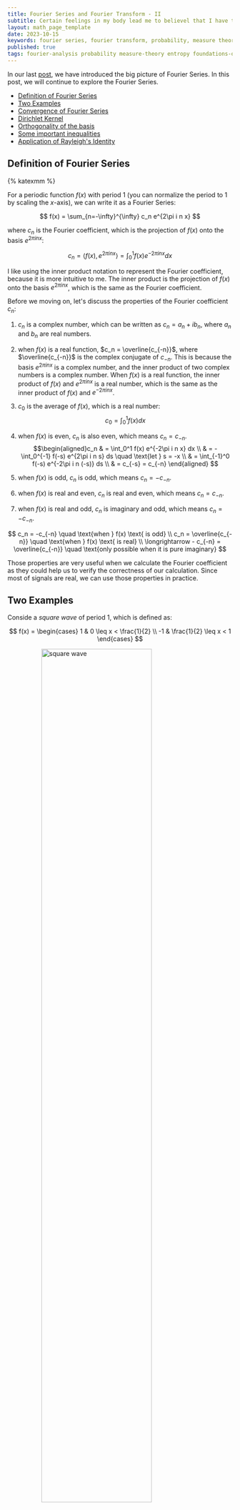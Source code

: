 ```yaml
---
title: Fourier Series and Fourier Transform - II
subtitle: Certain feelings in my body lead me to believel that I have to stduy Fourier Series and Fourier Transform for a better understanding of probability theory, measure theory,entroy and information theory.
layout: math_page_template
date: 2023-10-15
keywords: fourier series, fourier transform, probability, measure theory, entropy, foundations of probability
published: true
tags: fourier-analysis probability measure-theory entropy foundations-of-probability
---
```


In our last [post](https://oceanumeric.github.io/math/2023/10/fourier-series-transform-1), we have introduced the big picture of Fourier Series. In this post, we will continue to explore the Fourier Series.

- [Definition of Fourier Series](#definition-of-fourier-series)
- [Two Examples](#two-examples)
- [Convergence of Fourier Series](#convergence-of-fourier-series)
- [Dirichlet Kernel](#dirichlet-kernel)
- [Orthogonality of the basis](#orthogonality-of-the-basis)
- [Some important inequalities](#some-important-inequalities)
- [Application of Rayleigh's Identity](#application-of-rayleighs-identity)


## Definition of Fourier Series

{% katexmm %}

For a periodic function $f(x)$ with period $1$ (you can normalize the period to $1$ by scaling the $x$-axis), we can write it as a Fourier Series:

$$
f(x) = \sum_{n=-\infty}^{\infty} c_n e^{2\pi i n x}
$$

where $c_n$ is the Fourier coefficient, which is the projection of $f(x)$ onto the basis $e^{2\pi i n x}$:

$$
c_n =\langle f(x), e^{2\pi i n x} \rangle =  \int_0^1 f(x) e^{-2\pi i n x} dx 
$$

I like using the inner product notation to represent the Fourier coefficient, because it is more intuitive to me. The inner product is the projection of $f(x)$ onto the basis $e^{2\pi i n x}$, which is the same as the Fourier coefficient.


Before we moving on, let's discuss the properties of the Fourier coefficient $c_n$:

1. $c_n$ is a complex number, which can be written as $c_n = a_n + i b_n$, where $a_n$ and $b_n$ are real numbers.
2. when $f(x)$ is a real function, $c_n = \overline{c_{-n}}$, where $\overline{c_{-n}}$ is the complex conjugate of $c_{-n}$. This is because the basis $e^{2\pi i n x}$ is a complex number, and the inner product of two complex numbers is a complex number. When $f(x)$ is a real function, the inner product of $f(x)$ and $e^{2\pi i n x}$ is a real number, which is the same as the inner product of $f(x)$ and $e^{-2\pi i n x}$.
3. $c_0$ is the average of $f(x)$, which is a real number:$$ c_0 = \int_0^1 f(x) dx$$

4. when $f(x)$ is even, $c_n$ is also even, which means $c_n = c_{-n}$. $$\begin{aligned}c_n & = \int_0^1 f(x) e^{-2\pi i n x} dx \\ & = - \int_0^{-1} f(-s) e^{2\pi i n s} ds  \quad \text{let } s = -x \\ & = \int_{-1}^0 f(-s) e^{-2\pi i n (-s)} ds \\ & = c_{-s} = c_{-n} \end{aligned} $$

5. when $f(x)$ is odd, $c_n$ is odd, which means $c_n = -c_{-n}$.

6. when $f(x)$ is real and even, $c_n$ is real and even, which means $c_n = c_{-n}$.

7. when $f(x)$ is real and odd, $c_n$ is imaginary and odd, which means $c_n = -c_{-n}$.

$$
c_n = -c_{-n} \quad \text{when } f(x) \text{ is odd} \\
c_n = \overline{c_{-n}} \quad \text{when } f(x) \text{ is real} \\
\longrightarrow - c_{-n} = \overline{c_{-n}} \quad \text{only possible when it is pure imaginary}
$$

Those properties are very useful when we calculate the Fourier coefficient as they could help us to verify the correctness of our calculation. Since most of signals are real, we can use those properties in practice.


## Two Examples

Conside a _square wave_ of period $1$, which is defined as:

$$
f(x) = \begin{cases} 1 & 0 \leq x < \frac{1}{2} \\ -1 & \frac{1}{2} \leq x < 1 \end{cases}
$$

<div class='figure'>
    <img src="/math/images/square_wave.png"
         alt="square wave"
         style="width: 70%; display: block; margin: 0 auto;"/>
    <div class='caption'>
        <span class='caption-label'>Figure 1.</span> Illustration of square wave.
    </div>
</div>

The Fourier coefficient of $f(x)$ is:

$$
\begin{aligned}
c_n & = \int_0^1 f(x) e^{-2\pi i n x} dx \\
& = \int_0^{\frac{1}{2}} e^{-2\pi i n x} dx - \int_{\frac{1}{2}}^1 e^{-2\pi i n x} dx \\
& = \frac{1}{-2\pi i n} e^{-2\pi i n x} \Big|_0^{\frac{1}{2}} - \frac{1}{-2\pi i n} e^{-2\pi i n x} \Big|_{\frac{1}{2}}^1 \\
& = \frac{1}{-2\pi i n}[e^{-\pi i n} - 1] - \frac{1}{-2\pi i n}[e^{-2\pi i n} - e^{-\pi i n}] \\
& = \frac{1}{-2\pi i n}[e^{-\pi i n} - 1 - e^{-2\pi i n} + e^{-\pi i n}] \\
& = \frac{1}{-2\pi i n}[2e^{-\pi i n} -1 - (\cos(-2\pi n) + i \sin(2\pi n))] \\
& = \frac{1}{-2\pi i n}[2e^{-\pi i n} -1 - 1] \\
& = \frac{1}{-2\pi i n}[2e^{-\pi i n} -2] \\
& = \frac{1}{-\pi i n}[e^{-\pi i n} -1] \\
& = \frac{1}{\pi i n}[1- e^{-\pi i n}] \\
\end{aligned}
$$

Therefore, the fourier series of $f(x)$ is:

$$
\begin{aligned}
f(x) & = \sum_{n=-\infty, n\neq 0}^{\infty} c_n e^{2\pi i n x} \\
& = \sum_{n=-\infty, n \neq 0}^{\infty} \frac{1}{\pi i n}(1- e^{-\pi i n}) e^{2\pi i n x} 
\end{aligned}
$$

Notice, $f(x)$ is an odd function, so $c_n$ is imaginary and odd, which means $c_n = -c_{-n}$. Notice that

$$
\begin{aligned}
1 - e^{-\pi i n} & = 1 - \cos(\pi n) - i \sin(\pi n) \\
&  = 1 - (-1)^n - i \sin(\pi n) \\
& = \begin{cases} 0 & n \text{ is even} \\ 2 & n \text{ is odd} \end{cases}
\end{aligned}
$$

So the series can be simplified as:

$$
\begin{aligned}
f(x) & = \sum_{n=-\infty, n\neq 0}^{\infty} c_n e^{2\pi i n x} \\
& = \sum_{n \text{ is odd}} \frac{2}{\pi i n}e^{2\pi i n x} \\
\end{aligned}
$$

<p class='theorembox'>
<b>Reflections</b>
<br>
We have shown that when the function is real and odd, the fourier coefficients 
are pure imaginary and odd.
</p>

Now, we combine the positive and negative terms together:

$$
e^{2\pi i n x} - e^{-2\pi i n x} = 2i \sin(2\pi n x)
$$

let $n = 2k+1$, we have:

$$
\begin{aligned}
f(x) & = \sum_{n \text{ is odd}} \frac{2}{\pi i n}e^{2\pi i n x} \\
& = \sum_{-\infty}^{\infty} \frac{2}{\pi i (2k+1)}e^{2\pi i (2k+1) x} \\
& = \sum_{-\infty}^{\infty} \frac{2}{\pi i (2k+1)}(e^{2\pi i (2k+1) x} - e^{-2\pi i (2k+1) x}) \\
& = \sum_{k=0}^{\infty} \frac{4}{\pi (2k+1)} \sin[2\pi (2k+1) x] \\
& = \frac{4}{\pi} \sum_{k=0}^{\infty} \frac{1}{2k+1} \sin[2\pi (2k+1) x] 
\end{aligned}
$$

Here is the visualization of the Fourier Series of the square wave (when $N=100$, you can click the right bottom corner to see the animation):

<div align="center">
<iframe src="https://www.desmos.com/calculator/ztj3fj5qch?embed" width="500" height="300" style="border: 1px solid #ccc" frameborder=0></iframe>
</div>


From the above example,we can see that the fourier series is 'converging' to the square wave. The more terms we add, the more similar it is to the square wave. However, we 
also see _discontinuity_ at the jump points. This is called _Gibbs phenomenon_. Since
both sine and cosine are continuous, the fourier series of a function is also continuous. Therefore the fourier series of a discontinuous function will have discontinuity at the jump points.

Now, let's see another example - traingle wave - which is defined as:

$$
f(t) = \frac{1}{2} - |t| = \begin{cases} \frac{1}{2} + t & -\frac{1}{2} \leq t < 0 \\ \frac{1}{2} - t & 0 \leq t < \frac{1}{2} \end{cases}
$$

<div class='figure'>
    <img src="/math/images/triangle_wave.png"
         alt="triangle wave"
         style="width: 70%; display: block; margin: 0 auto;"/>
    <div class='caption'>
        <span class='caption-label'>Figure 2.</span> Illustration of triangle wave.
    </div>
</div>

The coefficient of $f(t)$ is at $n=0$ is the average of $f(t)$, which is $1/4$. For $n \neq 0$, we have:

$$
\begin{aligned}
c_n & = \int_{-1/2}^{1/2} f(t) e^{-2\pi i n t} dt \\
& = \int_{-1/2}^{1/2} (\frac{1}{2} - |t|) e^{-2\pi i n t} dt \\
& = \frac{1}{2} \int_{-1/2}^{1/2} e^{-2\pi i n t} dt - \int_{-1/2}^{1/2} |t| e^{-2\pi i n t} dt \\
& = - \int_{-1/2}^{1/2} |t| e^{-2\pi i n t} dt;  \quad \text{since } \int_{-1/2}^{1/2} e^{-2\pi i n t} dt = 0 \\
& =  - \bigg( \int_{-1/2}^{0} - t e^{-2\pi i n t} dt + \int_{0}^{1/2}  t e^{-2\pi i n t} dt \bigg) \\
& = \int_{-1/2}^{0} t e^{-2\pi i n t} dt - \int_{0}^{1/2}  t e^{-2\pi i n t} dt \\
\end{aligned}
$$

Now, let $A(n)$ be the first integral and we have:

$$
\begin{aligned}
A(n) & = \int_{-1/2}^{0} t e^{-2\pi i n t} dt 
\end{aligned}
$$

It is easy to show that

$$
\begin{aligned}
A(-n) & = \int_{-1/2}^{0} t e^{2\pi i n t} dt \\
& = \int_{1/2}^0 -s e^{-2\pi i n s} - ds \quad \text{let } s = -t \\
& =  \int_{1/2}^0 s e^{-2\pi i n s} ds \\
& = - \int_{0}^{1/2} s e^{-2\pi i n s} ds \\
& = - A(n) = - \int_{-1/2}^{0} t e^{-2\pi i n t} dt \\
\end{aligned}
$$

Therefore, the fourier coefficient can be written as:

$$
c_n = A(n) + A(-n)
$$

Now, let's integrate $A(n)$ by parts:

$$
\begin{aligned}
A(n) & = \int_{-1/2}^{0} t e^{-2\pi i n t} dt \\
& = \frac{1}{-2\pi i n} t e^{-2\pi i n t} \Big|_{-1/2}^0 - \int_{-1/2}^{0} \frac{1}{-2\pi i n} e^{-2\pi i n t} dt \\
& = \frac{1}{-2\pi i n} t e^{-2\pi i n t} \Big|_{-1/2}^0 - \frac{1}{(2\pi i n)^2} e^{-2\pi i n t} \Big|_{-1/2}^0 \\
& = \frac{1}{-2\pi i n} [0 + \frac{1}{2} e^{\pi i n}] - \frac{1}{(2\pi i n)^2} [1 - e^{\pi i n}] \\
& = - \frac{1}{4\pi i n}e^{\pi in} + \frac{1}{4\pi^2n^2} [1 - e^{\pi i n}] \\
& = \frac{\pi i n}{4 \pi^2 n^2} e^{\pi i n} + \frac{1}{4\pi^2n^2} [1 - e^{\pi i n}] \\
& = \frac{1}{4\pi^2n^2} [1 - e^{\pi i n} + \pi i n e^{\pi i n}] \\
& = \frac{1}{4\pi^2n^2} [ 1 + e^{\pi i n} (\pi i n - 1)] 
\end{aligned}
$$

Therefore, we could have 

$$
A(-n) = \frac{1}{4\pi^2n^2} [ 1 + e^{-\pi i n} (-\pi i n - 1)]
$$

The fourier coefficient is:

$$
\begin{aligned}
c_n & = A(n) + A(-n) \\
& = \frac{1}{4\pi^2n^2} [ 1 + e^{\pi i n} (\pi i n - 1)] + \frac{1}{4\pi^2n^2} [ 1 + e^{-\pi i n} (-\pi i n - 1)] \\
& = \frac{1}{4\pi^2 n^2} [ 2 + e^{\pi i n} (\pi i n - 1) + e^{-\pi i n} (-\pi i n - 1)] \\
& =  \frac{1}{4\pi^2 n^2} [ 2 + (\cos(\pi n) + i \sin(\pi n)) (\pi i n - 1) - (\cos(\pi n) - i \sin(\pi n)) (\pi i n + 1)] \\
& =  \frac{1}{4\pi^2 n^2} [ 2 + \cos(\pi n)(\pi in - 1) - \cos(\pi n)(\pi in +1)] \\
& = \frac{1}{2\pi^2 n^2} (1 - \cos(\pi n))  \\ 
& = \begin{cases} 0 & n \text{ is even} \\  \frac{1}{\pi^2 n^2} & n \text{ is odd}  \end{cases} 
\end{aligned}
$$

Now, let's write down the fourier series of $f(t)$:

$$
\begin{aligned}
f(t) & = \sum_{n=-\infty}^{\infty} c_n e^{2\pi i n t} \\
& = \sum_{n \text{ is odd}} \frac{1}{\pi^2 n^2} e^{2\pi i n t} \\
& = \sum_{-\infty}^{0} \frac{1}{\pi^2 n^2} e^{2\pi i n t} + \sum_{1}^{\infty} \frac{1}{\pi^2 n^2} e^{2\pi i n t} \\
& = c_{-n} e^{-2\pi i n t} + c_n e^{2\pi i n t} \\
& = c_n (e^{2\pi i n t} + e^{-2\pi i n t}) \\
& = \frac{2}{\pi^2 n^2} \cos (2 \pi n t) \\
& = \frac{1}{4} + \sum_{k=0}^\infty \frac{1}{\pi^2 (2k+1)^2} \cos[2\pi (2k+1) t] \\
\end{aligned}
$$

<div align="center">
<iframe src="https://www.desmos.com/calculator/xkhg6zaa9j?embed" width="500" height="300" style="border: 1px solid #ccc" frameborder=0></iframe>
</div>

For this example, there is no joumping points, so there is no Gibbs phenomenon. The fourier series is converging to the triangle wave. However, since we have infinite terms, the fourier series is not a triangle wave. It is a _smooth_ triangle wave. The fourier series is a smooth approximation of the triangle wave. The more terms we add, the more similar it is to the triangle wave.

This is due to the fact that the fourier series is a _linear combination_ of the basis $e^{2\pi i n t}$. The basis $e^{2\pi i n t}$ is a _smooth_ function, so the fourier series is also a smooth function. Or put it in another way, both sines and cosines are _differentiable_ to any order, so the fourier series is also differentiable to any order. 

In summary, __a discontinuoity in any order derivative of a periodic function will
force an infinite number of terms in the fourier series to approximate the function.__

Note also that for the triangle wave the coefficients decrease like $1/n^2$ while
for the square wave they decrease like $1/n$. Or, it takes around $N=100$ terms to approximate the square wave, but it only takes around $N=10$ terms to approximate the triangle wave. This has exactly do do wit the fact that the square wave is discontinuous while the triangle wave is continuous but its derivative is discontinuous.

<p class='theorembox'>
<b>Reflections</b>
<br>
I hope those two examples could give you the sense of how the fourier series works and how it converges to the original function in terms of the speed and the smoothness.
</p>

## Convergence of Fourier Series

Until now, we have assumed that the period is always $1$. Now, let's assume $f$ is
periodic at interval $L$ from $[a, b]$, which means $f(x+L) = f(x)$. We can write the fourier series as:

$$
c_n = \hat{f}(n) =  \frac{1}{L} \int_a^b f(x) e^{-2\pi i n x / L} dx, \quad n \in \mathbb{Z} \tag{1} 
$$

The $N$-th partial sum of the fourier series is:

$$
S_N(f)(x) = \sum_{n=-N}^{N} \hat{f}(n) e^{2\pi i n x / L} \tag{2}
$$

Now, we try to answer the following questions:

-  Does the fourier series converge to $f(x)$?
- In what sense does $S_N(f)(x) $ converge to $f(x)$ as $N \rightarrow \infty$?

Roughly speaking, there are three senses of convergence:

1. _Pointwise Convergence_: $S_N(f)(x)$ converges to $f(x)$ for every $x$.
2. _Uniform Convergence_: $S_N(f)(x)$ converges to $f(x)$ uniformly. In words, when $N$ is large, the partial sum $S_N(f)(x)$ is close to $f(x)$ for every $x$ over the 
entire interval $[a, b]$.
3. _Mean Square Convergence_: $S_N(f)(x)$ converges to $f(x)$ in the mean square sense. In words, the average of the square of the difference between $S_N(f)(x)$ and $f(x)$ converges to $0$ as $N \rightarrow \infty$, meaning:

$$
\lim_{N \rightarrow \infty} \int_a^b |S_N(f)(x) - f(x)|^2 dx = 0 \tag{3}
$$

We will not prove the convergence of the fourier series here. We refer the readers to the two examples we have shown above. The square wave is discontinuous, so the fourier series converges to the square wave in the mean square sense. The triangle wave is continuous, so the fourier series converges to the triangle wave uniformly. Generally speaking, _uniform convergence_ is the strongest form of convergence. _Pointwise convergence_ is the weakest form of convergence. _Mean square convergence_ is in between, which is also very subtle to study.


## Dirichlet Kernel

After introducing the partial sum, it is natural to ask how good is the partial sum $S_N(f)(x)$ in approximating $f(x)$. The answer is given by the Dirichlet kernel. Now, let's examine the partial sum $S_N(f)(x)$ (to simplify the notation, we assume $L=1$):

$$
\begin{aligned}
S_N(f)(x) & = \sum_{n=-N}^{N} \hat{f}(n) e^{2\pi i n x / L} \\
& = \sum_{n=-N}^{N} \frac{1}{L} \int_a^b f(t) e^{-2\pi i n t / L} dt  \ e^{2\pi i n x / L} \\
& = \int_a^b f(t) \sum_{n=-N}^{N} e^{-2\pi i n (t-x) } dt \\
& = \int_a^b f(t) D_N(t-x) dt \\
\end{aligned}
$$

where $D_N(x)$ is the Dirichlet kernel:

$$
D_N(x) = \sum_{n=-N}^{N} e^{-2\pi i n x} = \frac{\sin[(N+\frac{1}{2})2\pi x]}{\sin(\pi x)} \tag{4}
$$

We will not discuss the derivation of the Dirichelt kernel here. We will learn more about the Dirichlet kernel in the future when we talk about the convolution.


## Orthogonality of the basis

In the previous post, we have show that 

$$
e_n(t) = e^{2\pi i n t}
$$

is an orthogonal basis. From this, we could derive Pythagoras's Theorem for the inner product:

$$
\langle f, g \rangle = \int_a^b f(x) \overline{g(x)} dx 
$$

For our basis, we have:

$$
\begin{aligned}
\langle e_n, e_m \rangle & = \int_a^b e^{2\pi i n t} \overline{e^{2\pi i m t}} dt \\
& = \begin{cases} 1 & n = m \\ 0 & n \neq m  \end{cases}
\end{aligned}
$$

The Pythagoras's Theorem for the inner product is:

$$
\bigg | \bigg | \sum_{n=-N}^{N} e_n \bigg | \bigg |^2 = \sum_{n=-N}^{N} |e_n|^2 \tag{5}
$$

Here is the proof:

$$
\begin{aligned}
\bigg | \bigg | \sum_{n=-N}^{N} e_n \bigg | \bigg |^2 & = \bigg \langle \sum_{n=-N}^{N} e_n, \sum_{n=-N}^{N} e_n \bigg \rangle \\
& = \sum_{n=-N}^N \sum_{m=-N}^N \langle e_n, e_m \rangle \quad \text{by linearity} \\
& = \sum_{n=-N}^N \sum_{m=-N}^N  \begin{cases} <e_n, e_m> & n = m \\ 0 & n \neq m  \end{cases} \\
& = \sum_{n=-N}^N |e_n|^2
\end{aligned}
$$




## Some important inequalities

Before we finish this post, let's introduce some important inequalities that are useful when we study the fourier series:

- Bessel's inequality: $$\sum_{n=-\infty}^{\infty} |\hat{f}(n)|^2 \leq \frac{1}{L} \int_a^b |f(x)|^2 dx \tag{6}$$
- Rayleigh's Identity (a.k.a. Parseval's theorem): $$\frac{1}{L} \int_a^b |f(x)|^2 dx = \sum_{n=-\infty}^{\infty} |\hat{f}(n)|^2 \tag{7}$$
- Cauchy-Schwarz inequality: $$\bigg| \int_a^b f(x) \overline{g(x)} dx \bigg| \leq \sqrt{\int_a^b |f(x)|^2 dx} \sqrt{\int_a^b |g(x)|^2 dx} \tag{8}$$


The norm of a function $f(x)$ is defined as:

$$
||f(x)|| = \sqrt{\langle f(x), f(x) \rangle} = \sqrt{\int_a^b |f(x)|^2 dx} \tag{9}
$$

If you forget how we calculate the absolute value of a complex number, here is a quick review:

$$
|z| = \sqrt{z \overline{z}} = \sqrt{a^2 + b^2} \tag{10}
$$

where $z = a + bi$ and $\overline{z} = a - bi$. Therefore,

$$
\langle f(x), f(x) \rangle = \int_a^b f(x) \overline{f(x)} dx = \int_a^b |f(x)|^2 dx = ||f(x)||^2 
$$

With the defintion of norm, let's prove the Bessel's inequality. For the complex inner product, we have:

$$
\begin{aligned}
||f + g||^2  & = \langle f + g, f + g \rangle \\
\end{aligned}
$$

$$
\begin{aligned}
0 \leq \bigg | \bigg | f(x) - \sum_{n=-N}^{N} \langle f(x), e^{2\pi i n x} \rangle e^{2\pi i n x} \bigg | \bigg |^2 & = \langle f(x) - \sum_{n=-N}^{N} \langle f(x), e^{2\pi i n x} \rangle e^{2\pi i n x}, f(x) - \sum_{n=-N}^{N} \langle f(x), e^{2\pi i n x} \rangle e^{2\pi i n x} \rangle \\
& = ||f(x)||^2 - \sum_{n=-N}^{N} |\langle f(x), e^{2\pi i n x} \rangle|^2 \\
& = ||f(x)||^2 - \sum_{n=-N}^{N} |\hat{f}(n)|^2 
\end{aligned}
$$

This proves the Bessel's inequality in equation (6). The complete proof of Bessel's inequality can be found [here](https://proofwiki.org/wiki/Bessel%27s_Inequality). 


Now, let's derive the Rayleigh's Identity. We will assume $L=1$ for simplicity:

$$
\begin{aligned}
\langle f, f \rangle  & = \int_0^1 f(x) \overline{f(x)} dx \\
& = \int_0^1 |f(x)|^2 dx  \\ 
& = \bigg \langle \sum_{n=-\infty}^{\infty} \hat{f}(n) e^{2\pi i n x}, \sum_{m=-\infty}^{\infty} \hat{f}(m) e^{2\pi i m x} \bigg \rangle \\
& = \bigg \langle \sum_{n=-\infty}^{\infty} \langle f, e_n \rangle  e_n, \sum_{m=-\infty}^{\infty} \langle f, e_m \rangle e_m \bigg \rangle  \\ 
& = \sum_{n, m} \langle f, e_n \rangle \overline{ \langle f, e_m \rangle} \langle e_n, e_m \rangle \quad \text{using linearity} \\
& = \sum_{n, m} \langle f, e_n \rangle \overline{ \langle f, e_m \rangle} \delta_{n, m} \quad \text{using orthogonality} \\
& = \sum_{n} |\langle f, e_n \rangle|^2 \\
& = \sum_{n} |\hat{f}(n)|^2 
\end{aligned}
$$

This proves the Rayleigh's Identity in equation (7). This means _the energy of the function $f(x)$ is the sum of the energy of the fourier coefficients_.

We will not prove the Cauchy-Schwarz inequality here as this one is so well-known. The proof can be found anywhere on the internet.


## Application of Rayleigh's Identity

Now, let's use the Rayleigh's Identity to prove the following identity:

$$
\sum_{n=1}^{\infty} \frac{1}{n^2} = \frac{\pi^2}{6} \tag{11}
$$

Euler proved this identity in 1735. This is also a special case of zeta function, which is defined as:

$$
\zeta(s) = \sum_{n=1}^{\infty} \frac{1}{n^s} \tag{12}
$$

All those equations are also realted to the [Basel problem](https://en.wikipedia.org/wiki/Basel_problem), which is fun to read.

To derive the identity, we first define a function $f(x)$ as:

$$
f(x) = x \quad \text{on } (-\pi, \pi) \tag{13}
$$

The period of $f(x)$ is $2\pi$. Therefore, we can write the fourier coefficient of $f(x)$ as:

$$
\begin{aligned}
\hat{f}(n) & = \frac{1}{2\pi} \int_{-\pi}^{\pi} x e^{-2\pi i n x/L} dx \\
& = \frac{1}{2\pi} \int_{-\pi}^{\pi} x e^{- i n x} dx \\
& = \frac{1}{2\pi} \bigg( \frac{1}{-i n} x e^{ -i n x} \Big|_{-\pi}^{\pi} - \int_{-\pi}^{\pi} \frac{1}{-i n} e^{ -i n x} dx \bigg) \\
& = \frac{1}{2\pi} \bigg( \frac{1}{-i n} x e^{ -i n x} \Big|_{-\pi}^{\pi} -  \frac{1}{(i n)^2} e^{ -i n x} \Big|_{-\pi}^{\pi} \bigg) \\
& = \frac{1}{2\pi} \bigg( \frac{1}{i n} (\pi e^{ -i n \pi} - (-\pi) e^{i n \pi}) -  \frac{1}{(i n)^2} (e^{ -i n \pi} - e^{- i n \pi}) \bigg) \\
& = \frac{1}{2\pi} \bigg( \frac{1}{-i n} \pi (e^{in\pi} + e^{-in\pi}) -  \frac{1}{(i n)^2} \frac{\sin n \pi}{2i} \bigg) \\
& = \frac{1}{2\pi} \frac{1}{-i n} \pi \cdot  2 \cos n \pi  \\
& = \frac{\cos n \pi}{-in} \\
& = \frac{(-1)^{n+1}}{in} \quad n \neq 0
\end{aligned}
$$


Therefore we have the fourier series of $f(x)$:

$$
\begin{aligned}
f(x) & = \sum_{n=-\infty}^{\infty} \hat{f}(n) e^{2\pi i n x/L} \\
& = \sum_{n=-\infty, n\neq 0}^{\infty} \frac{(-1)^{n+1}}{in} e^{ i n x} 
\end{aligned}
$$

From the above equation, we can see that $f(x)$ is an odd function, so the fourier coefficient is imaginary and odd. Based on Rayleigh's Identity, we have:

$$
\begin{aligned}
\frac{1}{2\pi} \int_{-\pi}^\pi |f(x)|^2 dx & = \sum_{n=-\infty}^{\infty} |\hat{f}(n)|^2 \\ 
& = \sum_{-\infty}^{-1} |\hat{f}(n)|^2 + \sum_{1}^{\infty} |\hat{f}(n)|^2 \\
& = \sum_{-\infty}^{-1} \bigg | \frac{(-1)^{n+1}}{in} \bigg |^2 + \sum_{n=1}^{\infty} \bigg | \frac{(-1)^{n+1}}{in} \bigg |^2 \\
& = 2 \sum_{n=1}^{\infty} \frac{1}{n^2} \\
& = \frac{1}{2\pi} \int_{-\pi}^\pi x^2 dx \\
& = \frac{1}{2\pi} \frac{x^3}{3} \Big|_{-\pi}^{\pi} \\
& = \frac{\pi^2}{3} \\
\end{aligned}
$$

Therefore, we have:

$$
\sum_{n=1}^{\infty} \frac{1}{n^2} = \frac{\pi^2}{6}
$$

<p class='theorembox'>
<b>Reflections</b>
<br>
I have mentioned that learning Fourer Series will help us to understand probability
theory. Here is an example. The above example is related to the Basel problem and Zeta
function, which are related to Gamma function. When you study probability theory, you will see Gamma function a lot, for example, the Gamma distribution or the Gamma distribution as the conjugate prior of the Poisson distribution, etc.
</p>





{% endkatexmm %}